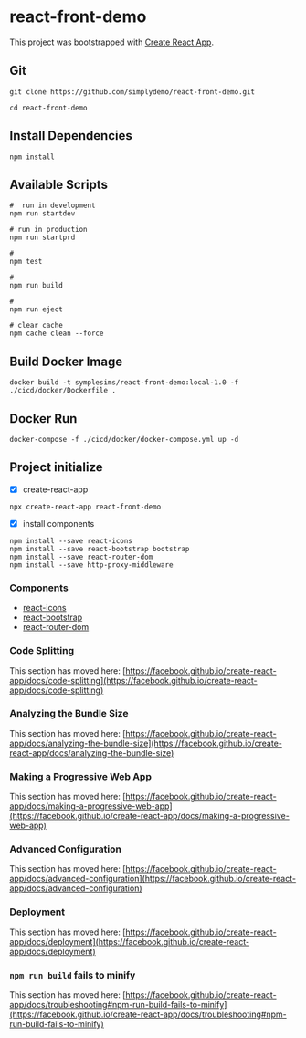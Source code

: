 # react-front-demo

This project was bootstrapped with [Create React App](https://github.com/facebook/create-react-app).

## Git
```
git clone https://github.com/simplydemo/react-front-demo.git

cd react-front-demo
```

## Install Dependencies
```
npm install
```

## Available Scripts

```
#  run in development
npm run startdev

# run in production
npm run startprd

# 
npm test

# 
npm run build

# 
npm run eject

# clear cache
npm cache clean --force
```

## Build Docker Image
```
docker build -t symplesims/react-front-demo:local-1.0 -f ./cicd/docker/Dockerfile .
```

## Docker Run
```
docker-compose -f ./cicd/docker/docker-compose.yml up -d
```

## Project initialize

- [x] create-react-app
```
npx create-react-app react-front-demo
```

- [x] install components
```
npm install --save react-icons
npm install --save react-bootstrap bootstrap
npm install --save react-router-dom
npm install --save http-proxy-middleware
```

### Components
- [react-icons](https://react-icons.github.io/react-icons/)
- [react-bootstrap](https://getbootstrap.com/docs/5.0/getting-started/introduction/)
- [react-router-dom](https://v5.reactrouter.com/web/guides/quick-start)


### Code Splitting

This section has moved here: [https://facebook.github.io/create-react-app/docs/code-splitting](https://facebook.github.io/create-react-app/docs/code-splitting)

### Analyzing the Bundle Size

This section has moved here: [https://facebook.github.io/create-react-app/docs/analyzing-the-bundle-size](https://facebook.github.io/create-react-app/docs/analyzing-the-bundle-size)

### Making a Progressive Web App

This section has moved here: [https://facebook.github.io/create-react-app/docs/making-a-progressive-web-app](https://facebook.github.io/create-react-app/docs/making-a-progressive-web-app)

### Advanced Configuration

This section has moved here: [https://facebook.github.io/create-react-app/docs/advanced-configuration](https://facebook.github.io/create-react-app/docs/advanced-configuration)

### Deployment

This section has moved here: [https://facebook.github.io/create-react-app/docs/deployment](https://facebook.github.io/create-react-app/docs/deployment)

### `npm run build` fails to minify

This section has moved here: [https://facebook.github.io/create-react-app/docs/troubleshooting#npm-run-build-fails-to-minify](https://facebook.github.io/create-react-app/docs/troubleshooting#npm-run-build-fails-to-minify)

